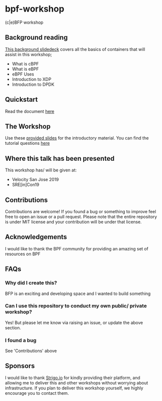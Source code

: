 # bpf-workshop
(c|e)BFP workshop

## Background reading
[This background slidedeck](https://www.slideshare.net/MichaelKehoe3/ebpf-basics-149201150) covers all the basics of containers that will assist in this workshop;
* What is cBPF
* What is eBPF
* eBPF Uses
* Introduction to XDP
* Introduction to DPDK

## Quickstart
Read the document [here](quickstart.md)

## The Workshop
Use these [provided slides](https://www.slideshare.net/MichaelKehoe3/ebpf-workshop) for the introductory material.
You can find the tutorial questions [here](tutorial.md)

## Where this talk has been presented
This workshop has/ will be given at:
* Velocity San Jose 2019
* SRE[in]Con19

## Contributions
Contributions are welcome! If you found a bug or something to improve feel free to open an issue or a pull request. Please note that the entire repository is under MIT license and your contribution will be under that license.

## Acknowledgements
I would like to thank the BPF community for providing an amazing set of resources on BPF

## FAQs
### Why did I create this?
BFP is an exciting and developing space and I wanted to build something 

### Can I use this repository to conduct my own public/ private workshop?
Yes! But please let me know via raising an issue, or update the above section.

### I found a bug
See 'Contributions' above

## Sponsors
I would like to thank [Strigo.io](https://strigo.io) for kindly providing their platform, and allowing me to deliver this and other workshops without worrying about infrastructure. If you plan to deliver this workshop yourself, we highly encourage you to contact them.
